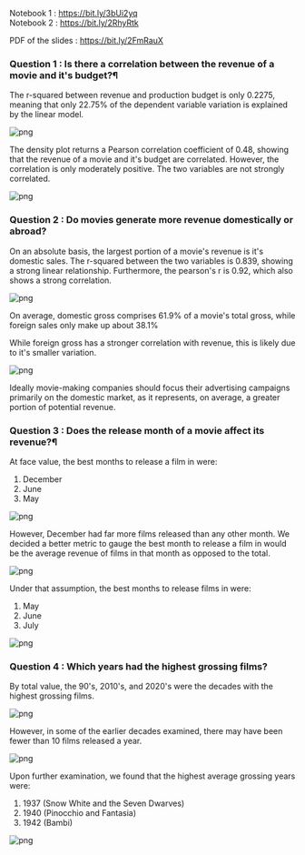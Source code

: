 Notebook 1 : https://bit.ly/3bUi2yq  
Notebook 2 : https://bit.ly/2RhyRtk  

PDF of the slides : https://bit.ly/2FmRauX

### Question 1 : Is there a correlation between the revenue of a movie and it's budget?¶
The r-squared between revenue and production budget is only 0.2275, meaning that only 22.75% of the dependent variable variation is explained by the linear model.

![png](readmePNGs/1.png)

The density plot returns a Pearson correlation coefficient of 0.48, showing that the revenue of a movie and it's budget are correlated. However, the correlation is only moderately positive. The two variables are not strongly correlated.

![png](readmePNGs/2.png)

### Question 2 : Do movies generate more revenue domestically or abroad?
On an absolute basis, the largest portion of a movie's revenue is it's domestic sales. The r-squared between the two variables is 0.839, showing a strong linear relationship. Furthermore, the pearson's r is 0.92, which also shows a strong correlation.

![png](readmePNGs/3.png)

On average, domestic gross comprises 61.9% of a movie's total gross, while foreign sales only make up about 38.1%

While foreign gross has a stronger correlation with revenue, this is likely due to it's smaller variation.

![png](readmePNGs/4.png)

Ideally movie-making companies should focus their advertising campaigns primarily on the domestic market, as it represents, on average, a greater portion of potential revenue.

### Question 3 : Does the release month of a movie affect its revenue?¶
At face value, the best months to release a film in were:

1. December
2. June
3. May

![png](readmePNGs/5.png)


However, December had far more films released than any other month. We decided a better metric to gauge the best month to release a film in would be the average revenue of films in that month as opposed to the total.

![png](readmePNGs/6.png)

Under that assumption, the best months to release films in were:

1. May
2. June
3. July


![png](readmePNGs/7.png)

### Question 4 : Which years had the highest grossing films? 

By total value, the 90's, 2010's, and 2020's were the decades with the highest grossing films.

![png](readmePNGs/8.png)

However, in some of the earlier decades examined, there may have been fewer than 10 films released a year.

![png](readmePNGs/9.png)

Upon further examination, we found that the highest average grossing years were:

1. 1937 (Snow White and the Seven Dwarves)
2. 1940 (Pinocchio and Fantasia)
3. 1942 (Bambi)

![png](readmePNGs/10.png)
